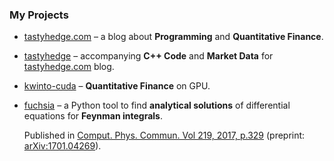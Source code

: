 ### My Projects

- [tastyhedge.com](https://tatsyhedge.com) – a blog about **Programming** and **Quantitative
  Finance**.

- [tastyhedge](https://github.com/gituliar/tastyhedge) – accompanying **C++ Code** and **Market
  Data** for [tastyhedge.com](https://tatsyhedge.com) blog.

- [kwinto-cuda](https://github.com/gituliar/kwinto-cuda) – **Quantitative Finance** on GPU.

- [fuchsia](https://github.com/gituliar/fuchsia) – a Python tool to find **analytical solutions** of
  differential equations for **Feynman integrals**.

  Published in
  [Comput. Phys. Commun. Vol 219, 2017, p.329](http://www.sciencedirect.com/science/article/pii/S0010465517301340)
  (preprint: [arXiv:1701.04269](http://arxiv.org/abs/arXiv:1701.04269)).

<!--
**gituliar/gituliar** is a ✨ _special_ ✨ repository because its `README.md` (this file) appears on your GitHub profile.

Here are some ideas to get you started:

- 🔭 I’m currently working on ...
- 🌱 I’m currently learning ...
- 👯 I’m looking to collaborate on ...
- 🤔 I’m looking for help with ...
- 💬 Ask me about ...
- 📫 How to reach me: ...
- 😄 Pronouns: ...
- ⚡ Fun fact: ...
-->

